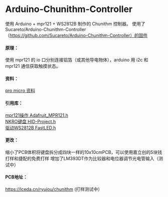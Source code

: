 # Arduino-Chunithm-Controller
使用 Arduino + mpr121 + WS2812B 制作的 Chunithm 控制器。
使用了Sucareto/Arduino-Chunithm-Controller（https://github.com/Sucareto/Arduino-Chunithm-Controller）的固件

#### 原理：  
使用 mpr121 的 io 口分别连接铝箔（或其他导电物体），arduino 用 i2c 和 mpr121 通信获取触摸状态。  

#### 资料：  
[pro micro 资料](https://learn.sparkfun.com/tutorials/pro-micro--fio-v3-hookup-guide/hardware-overview-pro-micro)    

#### 引用库：  
[mpr121操作 Adafruit_MPR121.h](https://github.com/adafruit/Adafruit_MPR121)  
[NKRO键盘 HID-Project.h](https://github.com/NicoHood/HID)  
[驱动WS2812B FastLED.h](https://github.com/FastLED/FastLED)

#### 更改：
缩小了PCB体积将键盘拆分成四块一样的10x10cmPCB，可以使用嘉立创的5块钱打样和捷配的免费打样
增加了LM393DT作为比较器和电位器调节光电管输入（测试中）

#### PCB地址：
https://lceda.cn/ryujou/chunithm (打样测试中）
